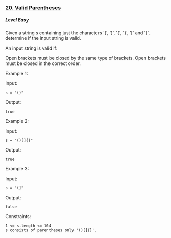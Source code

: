 ### [20. Valid Parentheses](https://leetcode.com/problems/valid-parentheses/)

##### Level Easy

Given a string s containing just the characters '(', ')', '{', '}', '[' and ']', determine if the input string is valid.

An input string is valid if:

Open brackets must be closed by the same type of brackets.
Open brackets must be closed in the correct order.
 

Example 1:

Input: 
```JS
s = "()"
```

Output: 
```JS
true
```


Example 2:

Input: 
```JS
s = "()[]{}"
```

Output: 
```JS
true
```

Example 3:

Input: 
```JS
s = "(]"
```

Output: 
```JS
false
```

Constraints:
```JS
1 <= s.length <= 104
s consists of parentheses only '()[]{}'.
```